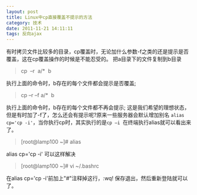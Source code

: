 ```yaml
---
layout: post
title: Linux中cp直接覆盖不提示的方法
category: 技术
date: 2011-11-21 14:11:11
tags: 反向ajax
---
```



有时拷贝文件比较多的目录，cp覆盖时，无论加什么参数-f之类的还是提示是否覆盖，这在cp覆盖操作的时候是不能忍受的。
把a目录下的文件复制到b目录

> cp  –r  a/*  b

执行上面的命令时，b存在的每个文件都会提示是否覆盖;

> cp –r –f a/*  b

执行上面的命令时，b存在的每个文件都不再会提示;  这是我们希望的理想状态，但是有时加了-f了，怎么还会有提示呢?原来一些服务器会默认增加别名 `alias cp='cp -i'`，当你执行cp时，其实执行的是`cp –i `在终端执行alias就可以看出来了。

> [root@lamp100 ~]# alias

alias cp='cp -i' 可以这样解决

> [root@lamp100 ~]# vi ~/.bashrc

在alias cp='cp -i'前加上"#"注释掉这行，:wq! 保存退出，然后重新登陆就可以了。
